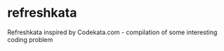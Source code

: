 # refreshkata
Refreshkata inspired by Codekata.com - compilation of some interesting coding problem
